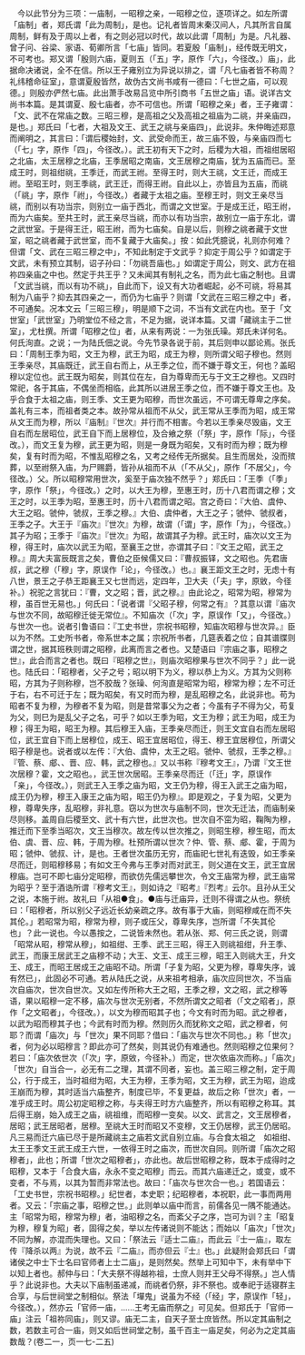 <!-- { "loadSidebar": true } -->
　今以此节分为三项：一庙制，一昭穆之亲，一昭穆之位，逐项详之。如左所谓「庙制」者，郑氏谓「此为周制」，是也。记礼者皆周末秦汉间人，凡其所言自属周制，鲜有及于周以上者，有之则必冠以时代，故以此谓「周制」为是。凡礼器、曾子问、谷梁、家语、荀卿所言「七庙」皆同。若夏殷「庙制」，经传既无明文，不可考也。郑又谓「殷则六庙，夏则五（「五」字，原作「六」，今径改。）庙」，此据命决诸说，全不在信。所以王子雍别立为异说以排之，谓「凡七庙者皆不称周？礼纬稽命征室」，意谓夏殷皆然，故伪古文尚书咸有一德曰：「七世之庙，可以观德。」则殷亦俨然七庙。此出萧手改易吕览中所引商书「五世之庙」语。说详古文尚书本篇。是其谓夏、殷七庙者，亦不可信也。所谓「昭穆之亲」者，王子雍谓：「文、武不在常庙之数。三昭三穆，是高祖之父及高祖之祖庙为二祧，并亲庙四，是也。」郑氏曰「七者，大祖及文王、武王之祧与亲庙四」，此说非。朱仲晦述郑意而阐明之，其言曰：「谓后稷始封，文、武受命而王，故三庙不毁，与亲庙四而七（「七」字，原作「四」，今径改。）。武王初有天下之时，后稷为大祖，而祖绀居昭之北庙，太王居穆之北庙，王季居昭之南庙，文王居穆之南庙，犹为五庙而已。至成王时，则祖绀祧，王季迁，而武王祔。至得王时，则大王祧，文王迁，而成王祔。至昭王时，则王季祧，武王迁，而得王祔。自此以上，亦皆且为五庙，而祧（「祧」字，原作「祔」，今径改。）者藏于太祖之庙。至穆王时，则文王亲尽当祧，而别以有功当宗，则别立一庙于西北，而谓之文世室。于是成王迁，昭王祔，而为六庙矣。至共王时，武王亲尽当祧，而亦以有功当宗，故别立一庙于东北，谓之武世室。于是得王迁，昭王祔，而为七庙矣。自是以后，则穆之祧者藏于文世室，昭之祧者藏于武世室，而不复藏于大庙矣。」按：如此凭臆说，礼则亦何难？但谓「文、武在三昭三穆之中」，不知此制定于文武乎？抑定于周公乎？如谓定于文武，未有预立其制，诏子孙曰：「勿祧吾庙也。」如谓定于周公，则文、武方在祖祢四亲庙之中也。然定于共王乎？又未闻其有制礼之名，而为此七庙之制也。且谓「文武当祧，而以有功不祧」，自此而下，设又有大功者崛起，必不可祧，将易其制为八庙乎？抑去其四亲之一，而仍为七庙乎？则谓「文武在三昭三穆之中」者，不可通矣。况本文云「三昭三穆」，明是顺下之词，不当有文武在内也。至于「文世室」「武世室」乃明堂位不经之言，不足为据，说详本篇。又谓「藏祧主于二世室」，尤杜撰。所谓「昭穆之位」者，从来有两说：一为张氏璪。郑氏未详何名。何氏洵直。之说；一为陆氏佃之说。今先节录各说于前，其后则申以鄙论焉。张氏曰：「周制王季为昭，文王为穆，武王为昭，成王为穆，则所谓父昭子穆也。然则王季亲尽，其庙既迁，武王自右而上，从王季之位，而不嫌于尊文王，何也？盖昭穆以定位也。武王既为昭矣，则其位在左，自为尊卑而无与于文王之穆也。又四时常祀，各于其庙，不偶坐而相临，此其所以进居王季之位，而不嫌于尊文王也。及乎合食于太祖之庙，则王季、文王更为昭穆，而世次虽远，不可谓无尊卑之序矣。盖礼有三本，而祖者类之本。故孙常从祖而不从父，武王常从王季而为昭，成王常从文王而为穆，所以『庙制』『世次』并行而不相害。今若以王季亲尽毁庙，文王自右而左居昭位，武王自下而上居穆位，及合飨之祭（「祭」字，原作「际」，今径改。），而文王复为穆，武王更为昭，则是一身既为昭矣，又有时而为穆；既为穆矣，复有时而为昭，不惟乱昭穆之名，又考之经传无所据矣。且生而居处，没而殡葬，以至祔祭入庙，为尸赐爵，皆孙从祖而不从（「不从父」，原作「不居父」，今径改。）父。所以昭穆常用世次，奚至于庙次独不然乎？」郑氏曰：「王季（「季」字，原作「祭」，今径改。）之时，以大王为穆，至惠王时，历十八君而谓之穆；文王之时，以王季为昭，至惠王时，历十八君而谓之昭。宫之奇曰：『大伯、虞仲、大王之昭。虢仲，虢叔，王季之穆。』大伯、虞仲者，大王之子；虢仲、虢叔者，王季之子。大王于『庙次』『世次』为穆，故谓（「谓」字，原作「为」，今径改。）其子为昭；王季于『庙次』『世次』为昭，故谓其子为穆。武王时，庙次以文王为穆，得王时，庙次以武王为昭，至襄王之世，亦谓其子曰：『文王之昭，武王之穆。』周大夫富辰既言之矣，曹伯之臣候儒又曰：『曹叔振铎，文之昭也。先君唐叔，武之穆（「穆」字，原误作「论」，今径改。）也。』襄王距文王之时，无虑十有八世，景王之子恭王距襄王又七世而远，定四年，卫大夫（「夫」字，原敓，今径补。）祝驼之言犹曰：『曹，文之昭；晋，武之穆。』由此论之，昭常为昭，穆常为穆，虽百世无易也。」何氏曰：「说者谓『父昭子穆，何常之有』？其意以谓『庙次与世次不同，故昭穆迁徙无常位』。不知庙次（「次」字，原误作「又」，今径改。）与世次一也。说者引鲁语曰：『工史书世，宗祝书昭穆，知庙次昭穆与世次异。』臣以为不然。工史所书者，帝系世本之属；宗祝所书者，几筵表着之位；自其谱牒则谓之世，据其班秩则谓之昭穆，此离而言之者也。又楚语曰『宗庙之事，昭穆之世』，此合而言之者也。既曰『昭穆之世』，则庙次昭穆果与世次不同乎？」此一说也。陆氏曰：「昭穆者，父子之号；昭以明下为义，穆以恭上为义。方其为父则称昭，方其为子则称穆，岂不胶哉？张璪、何洵直是昭常为昭，穆常为穆；左不可迁于右，右不可迁于左；既为昭矣，有又时而为穆，是乱昭穆之名，此说非也。苟为昭者不复为穆，为穆者不复为昭，则是昔常事父为之者；今虽有子不得为父，苟复为父，则巳为是乱父子之名，可乎？如以王季为昭，文王为穆；武王为昭，成王为穆；得王为昭，昭王为穆。其后穆王入庙，王季亲尽而迁，则王文宜自右而左居昭位，武王宜自下而上居穆位，成王、昭王宜居昭位，得王、穆王宜居穆位，所谓父昭子穆是也。说者或以左传：『大伯、虞仲，太王之昭。虢仲、虢叔，王季之穆。』『管、蔡、郕、、晋、应、韩，武之穆也。』又以书称『穆考文王』，乃谓『文王世次居穆？霍，文之昭也。，武王世次居昭。王季亲尽而迁（「迁」字，原误作「亲」，今径改。），则武王入王季之庙为昭，文王仍为穆，得王入武王之庙为昭，成王仍为穆，穆王入康王之庙为昭，昭王仍为穆』。即是观之，子复为昭，父更为穆，尊卑失序，乱昭穆，非礼意。窃以为世次与庙制不同，世次无迁法，而庙制亲尽则移。盖周自后稷至文、武十有六世，此世次也。世次自不窋为昭，鞠陶为穆，推迁而下至季当昭次，文王当穆次。故左传以世次推之，则昭生穆，穆生昭，而太伯、虞、晋、应、韩，于周为穆。杜预所谓以世次？仲、管、蔡、郕、霍，于周为昭；虢仲、虢叔、计，是也。王者世次虽历无穷，而庙祀七世礼有迭毁，如王季亲尽而迁，则昭穆移易；有如文王今弗与王季对而对武王，则父道在文王，武王宜居穆庙。岂可不即七庙分定昭穆，而欲仿先儒远攀世次，令文王庙常为穆，武王庙常为昭乎？至于酒诰所谓『穆考文王』，则如诗之『昭考』『烈考』云尔。且孙从王父之说，本施于祔。故礼曰「从祖●食」。●庙与迁庙异，迁则不得谓之从也。祭统曰：「昭穆者，所以别父子远近长幼亲疏之序。故有事于大庙，则昭穆咸在而不失其伦。」若昭常为昭，穆常为穆，则子或压父，尊卑失序，岂所谓「不失其伦也」？此一说也。今以愚按之，二说皆未然也。若从张、郑、何三氏之说，则谓「昭常从昭，穆常从穆」，如祖绀、王季、武王三昭，得王入则祧祖绀，升王季、武王，而康王居武王之庙穆不动；大王、文王、成王三穆，昭王入则祧大王，升文王、成王，而昭王居成王之庙昭不动。所谓「子复为昭，父更为穆，尊卑失序，诚有然已」，此固必不可通。若从陆氏之说，从来祖考相承，庙次应同世次，不当庙次自庙次，世次自世次。又如左传所称大王之昭，王季之穆，文之昭，武之穆等语，果以昭穆一定不移，庙次与世次无别者，不然所谓文之昭者（「文之昭者」，原作「之文昭者」，今径改。），以文为穆而昭其子也；今文有时而为昭。武之穆者，以武为昭而穆其子也；今武有时而为穆。然则历久而犹称文之昭，武之穆者，何耶？而谓「庙次」与「世次」果不同耶？借曰：「庙次与世次不同也。」称「世次」者，何为必以昭穆言？即此亦可了然矣，则其说仍有难通也。然则昭穆之位果何？若曰：「庙次依世次（「次」字，原敓，今径补。）而定，世次依庙次而称。」「庙次」「世次」自当合一，必无有二之理，其谓不同者，妄也。盖三昭三穆之制，定于周公，行于成王，当时祖绀为昭，大王为穆，王季为昭，文王为穆，武王为昭，迨成王崩而为穆，其时适当六庙整齐，制度已毕，不复更益，故后之称「世次」者，一准乎成王时。周公初定昭穆之称，与夫得王时方六庙整齐，所以有昭穆之称耳。其后得王崩，始入成王之庙，祧祖维，而昭穆一变矣。以文、武言之，文王居穆者，居昭；武王居昭者，居穆。至祧大王时而昭又不变穆，文王仍居穆，武王仍居昭。凡三易而迁六庙已尽于是所藏祧主之庙若文武自别立庙。与合食太祖之　如祖绀、太王王季文王武王成王六世，一依得王时之庙次，而世次自同。则所谓「庙次之昭穆者」，此也；所谓「世次之昭穆者」，亦此也。故后世昭穆之称，既本于成得时之昭穆，又本于「合食大庙，永永不变之昭穆」而云。而其六庙递迁之，或变，或不变者，不与焉，以其为暂而非常法也。故曰：「庙次与世次合一也。」若国语云：「工史书世，宗祝书昭穆。」纪世者，本史职；纪昭穆者，本祝职，此一事而两用者。又云：「宗庙之事，昭穆之世。」此则单以庙中而言，前儒各见一隅不能通达。主「昭常为昭，穆常为穆」者，油昭穆之名，而紊父子之序，岂可为训？主「昭复为穆，穆复为昭」者，固得之矣，举以左传诸说则不能达；而始以「庙次」「世次」不同为解，亦混而失理也。又曰：「祭法云『适士二庙』，而此云『士一庙』，取左传『降杀以两』为说，故不云『二庙』，而亦但云『士』也。」此疑附会郑氏曰「谓诸侯之中士下士名曰官师者上士二庙」，是则然矣。然举上可知中下，未有举中下以知上者也。郝仲与曰：「大夫祭不得越祢祖，士庶人则并王父母不得祭。」岂人情乎？此说非也。大夫以下庙制虽递减，而祧者仍祭，非不祭也。或奉祀于适寝群主合享，与后世祠堂之制相似。祭法「墠鬼」说虽为不经（「经」字，原误作「轻」，今径改。），然亦云「官师一庙，......王考无庙而祭之」可见矣。但郑氏于「官师一庙」注云「祖祢同庙」，则又谬。庙无二主，自天子至士庶皆然。所以定其庙制之数，若数主可合一庙，则又如后世祠堂之制，虽千百主一庙足矣，何必为之定其庙数哉？(卷二一，页一七-二五)
